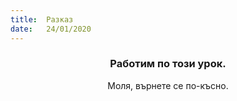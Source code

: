 ```yaml
---
title:  Разказ
date:   24/01/2020
---
```


### <center>Работим по този урок.</center>
<center>Моля, върнете се по-късно.</center>